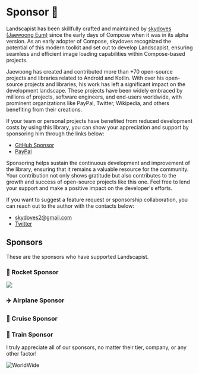 # Sponsor 🩷

Landscapist has been skillfully crafted and maintained by [skydoves (Jaewoong Eum)](https://github.com/skydoves) since the early days of Compose when it was in its alpha version. As an early adopter of Compose, skydoves recognized the potential of this modern toolkit and set out to develop Landscapist, ensuring seamless and efficient image loading capabilities within Compose-based projects.

Jaewoong has created and contributed more than +70 open-source projects and libraries related to Android and Kotlin. With over his open-source projects and libraries, his work has left a significant impact on the development landscape. These projects have been widely embraced by millions of projects, software engineers, and end-users worldwide, with prominent organizations like PayPal, Twitter, Wikipedia, and others benefiting from their creations.

If your team or personal projects have benefited from reduced development costs by using this library, you can show your appreciation and support by sponsoring him through the links below:

- [GitHub Sponsor](https://github.com/sponsors/skydoves)
- [PayPal](https://www.paypal.com/paypalme/skydoves)

Sponsoring helps sustain the continuous development and improvement of the library, ensuring that it remains a valuable resource for the community. Your contribution not only shows gratitude but also contributes to the growth and success of open-source projects like this one. Feel free to lend your support and make a positive impact on the developer's efforts.

If you want to suggest a feature request or sponsorship collaboration, you can reach out to the author with the contacts below:

- skydoves2@gmail.com
- [Twitter](https://twitter.com/github_skydoves)

## Sponsors

These are the sponsors who have supported Landscapist.

### 🚀 Rocket Sponsor

<a href="https://www.hemisphere.com/">
    <img src="https://www.hemisphere.com/images/logo.png">
</a>


### ✈️ Airplane Sponsor

### 🚢 Cruise Sponsor

### 🚂 Train Sponsor

I truly appreciate all of our sponsors, no matter their tier, company, or any other factor!

![WorldWide](https://user-images.githubusercontent.com/24237865/181870785-fe31da7e-f362-46a7-be6c-e1609bab7a49.png)